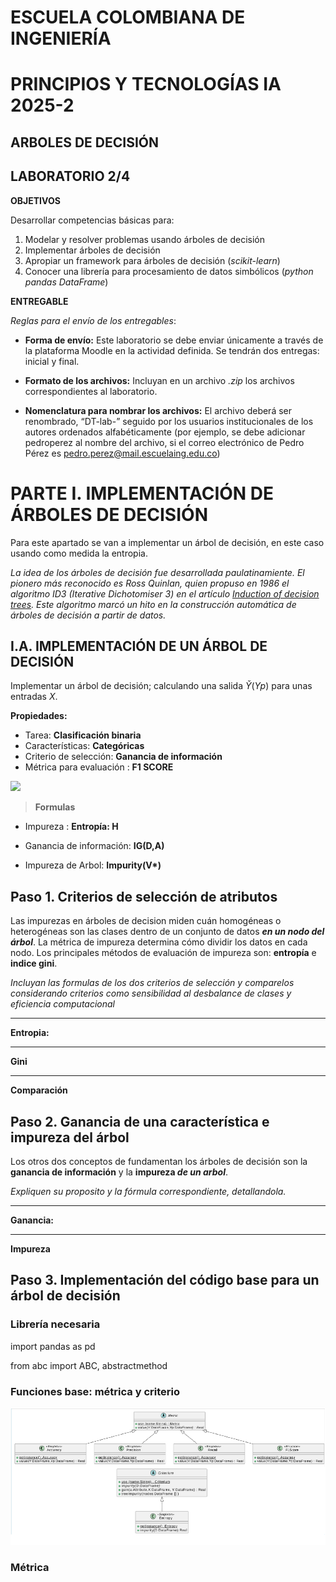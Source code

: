 # ESCUELA COLOMBIANA DE INGENIERÍA
# PRINCIPIOS Y TECNOLOGÍAS IA 2025-2
## ARBOLES DE DECISIÓN
## LABORATORIO 2/4

**OBJETIVOS**

Desarrollar competencias básicas para:
1. Modelar y resolver problemas usando árboles de decisión
2. Implementar árboles de decisión
3. Apropiar un framework para árboles de decisión (*scikit-learn*)
4. Conocer una librería para procesamiento de datos simbólicos (*python pandas DataFrame*)

**ENTREGABLE**


*Reglas para el envío de los entregables*:

* **Forma de envío:**
  Este laboratorio se debe enviar únicamente a través de la plataforma Moodle en la actividad definida. Se tendrán dos entregas: inicial y final.

* **Formato de los archivos:**
  Incluyan en un archivo *.zip* los archivos correspondientes al laboratorio.

* **Nomenclatura para nombrar los archivos:**
  El archivo deberá ser renombrado, “DT-lab-” seguido por los usuarios institucionales de los autores ordenados alfabéticamente (por ejemplo, se debe adicionar pedroperez al nombre del archivo, si el correo electrónico de Pedro Pérez es pedro.perez@mail.escuelaing.edu.co)

# **PARTE I. IMPLEMENTACIÓN DE ÁRBOLES DE DECISIÓN**
Para este apartado se van a implementar un árbol de decisión, en este caso usando como medida la entropia.

*La idea de los árboles de decisión fue desarrollada paulatinamiente. El pionero más reconocido es Ross Quinlan, quien propuso en 1986 el algoritmo ID3 (Iterative Dichotomiser 3) en el artículo [Induction of decision trees](https://link.springer.com/article/10.1007/BF00116251). Este algoritmo marcó un hito en la construcción automática de árboles de decisión a partir de datos.*

## I.A. IMPLEMENTACIÓN DE UN ÁRBOL DE DECISIÓN

Implementar un árbol de decisión; calculando una salida $\check{Y} (Yp)$ para unas entradas $X$.

**Propiedades:**

*   Tarea: **Clasificación binaria**
*   Características: **Categóricas**
*   Criterio de selección: **Ganancia de información**
*   Métrica para evaluación : **F1 SCORE**

<div>
<img src="https://cdn.analyticsvidhya.com/wp-content/uploads/2020/09/Precision-vs-Recall-in-Machine-Learning.webp" width="350"/>
</div>

> **Formulas**

*   Impureza : **Entropía: H**

*   Ganancia de información: **IG(D,A)**

*   Impureza de Arbol: **Impurity(V\*)**

## Paso 1. Criterios de selección de atributos
Las impurezas en árboles de decision miden cuán homogéneas o heterogéneas son las clases dentro de un conjunto de datos ***en un nodo del árbol***. La métrica de impureza determina cómo dividir los datos en cada nodo.
Los principales métodos de evaluación de impureza son: **entropía** e **indice gini**.

*Incluyan las formulas de los dos criterios de selección y comparelos considerando criterios como sensibilidad al desbalance de clases y eficiencia computacional*

---
**Entropia:**


---
**Gini**


---
**Comparación**

## Paso 2. Ganancia de una característica e impureza del árbol
Los otros dos conceptos de fundamentan los árboles de decisión son la **ganancia de información** y la **impureza *de un arbol***.

*Expliquen su proposito y la fórmula correspondiente, detallandola.*

---
**Ganancia:**


---
**Impureza**


## Paso 3. Implementación del código base para un árbol de decisión

### Librería necesaria

import pandas as pd

from abc import ABC, abstractmethod

### Funciones base: métrica y criterio

![Screenshot 2025-10-16 121136.png](Imag%2FScreenshot%202025-10-16%20121136.png)

### Métrica



